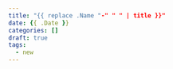 ```yaml
---
title: "{{ replace .Name "-" " " | title }}"
date: {{ .Date }}
categories: []
draft: true
tags:
  - new
---
```




<!--more-->
